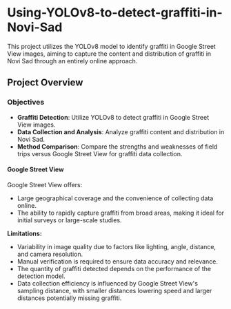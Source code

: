 # Using-YOLOv8-to-detect-graffiti-in-Novi-Sad

This project utilizes the YOLOv8 model to identify graffiti in Google Street View images, aiming to capture the content and distribution of graffiti in Novi Sad through an entirely online approach. 

## Project Overview

### Objectives

- **Graffiti Detection**: Utilize YOLOv8 to detect graffiti in Google Street View images.
- **Data Collection and Analysis**: Analyze graffiti content and distribution in Novi Sad.
- **Method Comparison**: Compare the strengths and weaknesses of field trips versus Google Street View for graffiti data collection.

#### Google Street View
Google Street View offers:
- Large geographical coverage and the convenience of collecting data online.
- The ability to rapidly capture graffiti from broad areas, making it ideal for initial surveys or large-scale studies.

**Limitations:**
- Variability in image quality due to factors like lighting, angle, distance, and camera resolution.
- Manual verification is required to ensure data accuracy and relevance.
- The quantity of graffiti detected depends on the performance of the detection model.
- Data collection efficiency is influenced by Google Street View's sampling distance, with smaller distances lowering speed and larger distances potentially missing graffiti.
